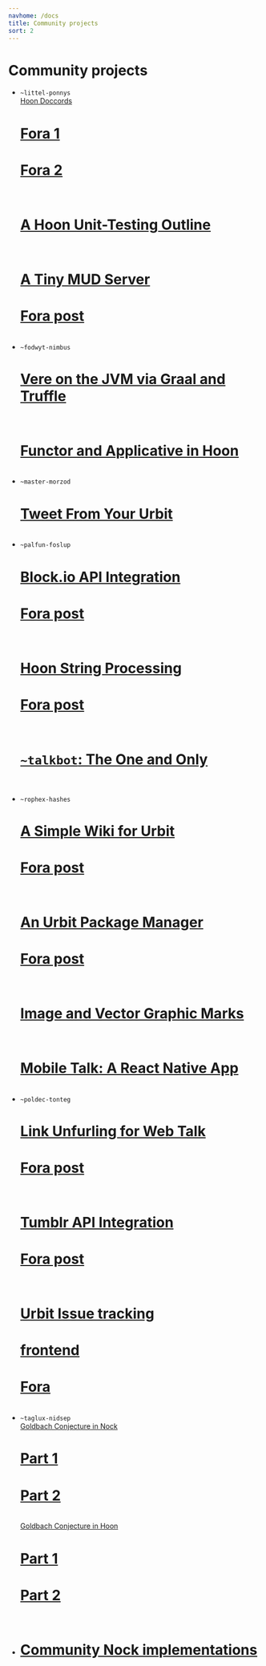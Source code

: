 ```yaml
---
navhome: /docs
title: Community projects
sort: 2
---
```


# Community projects

<div class="row">
  <div class="col-md-8">
    <ul class="list">
      <li>
        <code>~littel-ponnys</code>
        <br />
        <a href="https://urbit.org/fora/posts/~2017.1.16..06.08.17..ae0f~">Hoon Doccords</a>
        <b> </b>
        <h1><a href="https://urbit.org/fora/posts/~2017.1.16..06.08.17..ae0f~">Fora 1</a>
        </h1>
        <b> </b>
        <h1><a href="https://urbit.org/fora/posts/~2017.4.7..06.37.22..c960~">Fora 2</a>
        </h1>
        <br />
        <h1><a href="https://urbit.org/fora/posts/~2017.3.19..19.36.37..e7b5~">A Hoon Unit-Testing Outline</a></h1>
        <br />
        <h1><a href="https://github.com/ponnys-podfer/yint">A Tiny MUD Server</a></h1>
        <b> </b>
        <h1><a href="https://urbit.org/fora/posts/~2016.11.27..01.04.25..ffcf~">Fora post</a>
        </h1>
      </li>
      <br />
      <li>
        <code>~fodwyt-nimbus</code>
        <br />
        <h1><a href="https://github.com/frodwith/jaque">Vere on the JVM via Graal and Truffle</a></h1>
        <br />
        <h1><a href="https://urbit.org/fora/posts/~2017.7.13..01.16.44..08fe~">Functor and Applicative in Hoon</a></h1>
      </li>
      <br />
      <li>
        <code>~master-morzod</code>
        <br />
        <h1><a href="https://urbit.org/fora/posts/~2017.7.21..01.15.32..44c0~">Tweet From Your Urbit</a></h1>
      </li>
      <br />
      <li>
        <code>~palfun-foslup</code>
        <br />
        <h1><a href="https://github.com/Fang-/blockio">Block.io API Integration</a></h1>
        <b> </b>
        <h1><a href="https://urbit.org/fora/posts/~2017.8.14..00.54.52..f06a~">Fora post</a>
        </h1>
        <br />
        <h1><a href="https://github.com/Fang-/urbit-string">Hoon String Processing</a></h1>
        <b> </b>
        <h1><a href="https://urbit.org/fora/posts/~2017.1.7..19.34.24..0080~">Fora post</a>
        </h1>
        <br />
        <h1><a href="https://github.com/Fang-/talkbot"><code>~talkbot</code>: The One and Only</a></h1>
        <br />
      </li>
      <br />
      <li>
        <code>~rophex-hashes</code>
        <br />
        <h1><a href="https://github.com/asssaf/urbit-wiki">A Simple Wiki for Urbit</a></h1>
        <b> </b>
        <h1><a href="https://urbit.org/fora/posts/~2017.8.1..18.56.49..f8f4~">Fora post</a>
        </h1>
        <br />
        <h1><a href="https://github.com/asssaf/urbit-package">An Urbit Package Manager</a></h1>
        <b> </b>
        <h1><a href="https://urbit.org/fora/posts/~2017.9.7..23.20.06..dc47~">Fora post</a>
        </h1>
        <br />
        <h1><a href="https://github.com/asssaf/urbit-extra-marks">Image and Vector Graphic Marks</a></h1>
        <br />
        <h1><a href="https://github.com/asssaf/urbit-mobile-talk">Mobile Talk: A React Native App</a></h1>
      </li>
      <br />
      <li>
        <code>~poldec-tonteg</code>
        <br />
        <h1><a href="https://github.com/vvisigoth/unfurl">Link Unfurling for Web Talk</a></h1>
        <b> </b>
        <h1><a href="https://urbit.org/fora/posts/~2017.9.20..22.45.02..0f8d~">Fora post</a>
        </h1>
        <br />
        <h1><a href="https://github.com/vvisigoth/tumblr-urbit-api">Tumblr API Integration</a></h1>
        <b> </b>
        <h1><a href="https://urbit.org/fora/posts/~2017.8.4..16.42.22..d7ba~">Fora post</a>
        </h1>
        <br />
        <h1><a href="https://github.com/vvisigoth/taskk">Urbit Issue tracking</a></h1>
        <b> </b>
        <h1><a href="https://github.com/vvisigoth/taskk-ui">frontend</a>
        </h1>
        <b> </b>
        <h1><a href="https://urbit.org/fora/posts/~2017.6.29..19.48.19..6a1e~">Fora</a>
        </h1>
      </li>
      <br />
      <li>
        <code>~taglux-nidsep</code>
        <br />
        <a href="https://urbit.org/fora/posts/~2017.3.12..05.37.44..7d5e~">Goldbach Conjecture in Nock</a>
        <br />
        <h1><a href="https://urbit.org/fora/posts/~2017.3.12..05.37.44..7d5e~">Part 1</a></h1>
        <b> </b>
        <h1><a href="https://urbit.org/fora/posts/~2017.3.12..07.53.29..7d94~">Part 2</a></h1>
        <br />
        <a href="https://urbit.org/fora/posts/~2017.5.26..23.35.22..9faa~">Goldbach Conjecture in Hoon</a>
        <br />
        <h1><a href="https://urbit.org/fora/posts/~2017.5.26..23.35.22..9faa~">Part 1</a></h1>
        <b> </b>
        <h1><a href="https://urbit.org/fora/posts/~2017.5.31..04.21.49..654b~">Part 2</a></h1>
      </li>
      <br />
      <li>
        <h1><a href="./nock/implementations">Community Nock implementations</a></h1>
      </li>
    </ul>
  </div>
</div>
